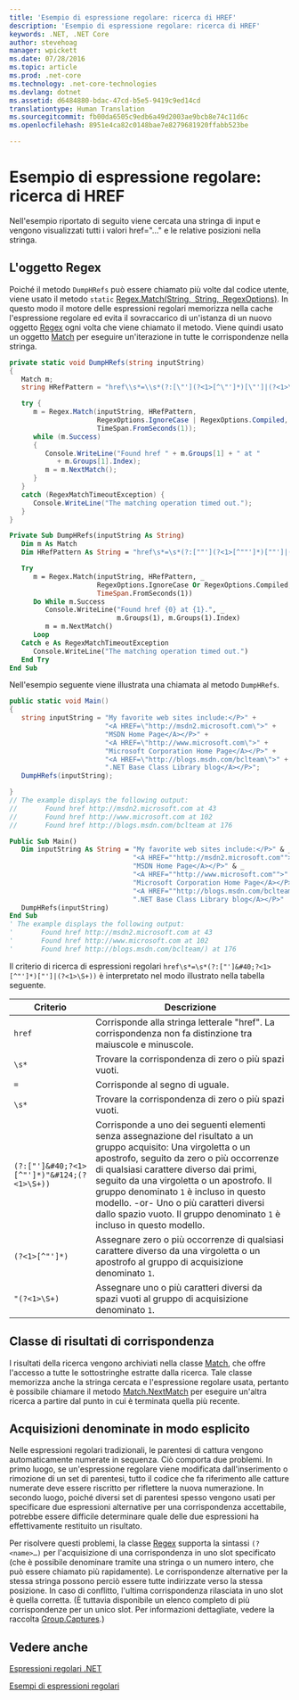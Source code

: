 ```yaml
---
title: 'Esempio di espressione regolare: ricerca di HREF'
description: 'Esempio di espressione regolare: ricerca di HREF'
keywords: .NET, .NET Core
author: stevehoag
manager: wpickett
ms.date: 07/28/2016
ms.topic: article
ms.prod: .net-core
ms.technology: .net-core-technologies
ms.devlang: dotnet
ms.assetid: d6484880-bdac-47cd-b5e5-9419c9ed14cd
translationtype: Human Translation
ms.sourcegitcommit: fb00da6505c9edb6a49d2003ae9bcb8e74c11d6c
ms.openlocfilehash: 8951e4ca82c0148bae7e8279681920ffabb523be

---
```


# <a name="regular-expression-example-scanning-for-hrefs"></a>Esempio di espressione regolare: ricerca di HREF

Nell'esempio riportato di seguito viene cercata una stringa di input e vengono visualizzati tutti i valori href="…" e le relative posizioni nella stringa. 

## <a name="the-regex-object"></a>L'oggetto Regex

Poiché il metodo `DumpHRefs` può essere chiamato più volte dal codice utente, viene usato il metodo `static` [Regex.Match(String, String, RegexOptions)](xref:System.Text.RegularExpressions.Regex.Match(System.String,System.String,System.Text.RegularExpressions.RegexOptions)). In questo modo il motore delle espressioni regolari memorizza nella cache l'espressione regolare ed evita il sovraccarico di un'istanza di un nuovo oggetto [Regex](xref:System.Text.RegularExpressions.Regex) ogni volta che viene chiamato il metodo. Viene quindi usato un oggetto [Match](xref:System.Text.RegularExpressions.Match) per eseguire un'iterazione in tutte le corrispondenze nella stringa. 

```csharp
private static void DumpHRefs(string inputString) 
{
   Match m;
   string HRefPattern = "href\\s*=\\s*(?:[\"'](?<1>[^\"']*)[\"']|(?<1>\\S+))";

   try {
      m = Regex.Match(inputString, HRefPattern, 
                      RegexOptions.IgnoreCase | RegexOptions.Compiled, 
                      TimeSpan.FromSeconds(1));
      while (m.Success)
      {
         Console.WriteLine("Found href " + m.Groups[1] + " at " 
            + m.Groups[1].Index);
         m = m.NextMatch();
      }   
   }
   catch (RegexMatchTimeoutException) {
      Console.WriteLine("The matching operation timed out.");
   }
}
```

```vb
Private Sub DumpHRefs(inputString As String) 
   Dim m As Match
   Dim HRefPattern As String = "href\s*=\s*(?:[""'](?<1>[^""']*)[""']|(?<1>\S+))"

   Try
      m = Regex.Match(inputString, HRefPattern, _ 
                      RegexOptions.IgnoreCase Or RegexOptions.Compiled,
                      TimeSpan.FromSeconds(1))
      Do While m.Success
         Console.WriteLine("Found href {0} at {1}.", _
                           m.Groups(1), m.Groups(1).Index)
         m = m.NextMatch()
      Loop   
   Catch e As RegexMatchTimeoutException
      Console.WriteLine("The matching operation timed out.")
   End Try
End Sub
```

Nell'esempio seguente viene illustrata una chiamata al metodo `DumpHRefs`.

```csharp
public static void Main()
{
   string inputString = "My favorite web sites include:</P>" +
                        "<A HREF=\"http://msdn2.microsoft.com\">" +
                        "MSDN Home Page</A></P>" +
                        "<A HREF=\"http://www.microsoft.com\">" +
                        "Microsoft Corporation Home Page</A></P>" +
                        "<A HREF=\"http://blogs.msdn.com/bclteam\">" +
                        ".NET Base Class Library blog</A></P>";
   DumpHRefs(inputString);                     

}
// The example displays the following output:
//       Found href http://msdn2.microsoft.com at 43
//       Found href http://www.microsoft.com at 102
//       Found href http://blogs.msdn.com/bclteam at 176
```

```vb
Public Sub Main()
   Dim inputString As String = "My favorite web sites include:</P>" & _
                               "<A HREF=""http://msdn2.microsoft.com"">" & _
                               "MSDN Home Page</A></P>" & _
                               "<A HREF=""http://www.microsoft.com"">" & _
                               "Microsoft Corporation Home Page</A></P>" & _
                               "<A HREF=""http://blogs.msdn.com/bclteam"">" & _
                               ".NET Base Class Library blog</A></P>"
   DumpHRefs(inputString)                     
End Sub
' The example displays the following output:
'       Found href http://msdn2.microsoft.com at 43
'       Found href http://www.microsoft.com at 102
'       Found href http://blogs.msdn.com/bclteam/) at 176
```

Il criterio di ricerca di espressioni regolari `href\s*=\s*(?:["']&#40;?<1>[^"']*)["']|(?<1>\S+))` è interpretato nel modo illustrato nella tabella seguente.

Criterio | Descrizione
------- | ----------- 
`href` | Corrisponde alla stringa letterale "href". La corrispondenza non fa distinzione tra maiuscole e minuscole.
`\s*` | Trovare la corrispondenza di zero o più spazi vuoti.
`=` |Corrisponde al segno di uguale.
`\s*` | Trovare la corrispondenza di zero o più spazi vuoti.
`(?:["']&#40;?<1>[^"']*)"&#124;(?<1>\S+))` | Corrisponde a uno dei seguenti elementi senza assegnazione del risultato a un gruppo acquisito: Una virgoletta o un apostrofo, seguito da zero o più occorrenze di qualsiasi carattere diverso dai primi, seguito da una virgoletta o un apostrofo. Il gruppo denominato `1` è incluso in questo modello. -or- Uno o più caratteri diversi dallo spazio vuoto. Il gruppo denominato `1` è incluso in questo modello.
`(?<1>[^"']*)` | Assegnare zero o più occorrenze di qualsiasi carattere diverso da una virgoletta o un apostrofo al gruppo di acquisizione denominato `1`.
`"(?<1>\S+)` | Assegnare uno o più caratteri diversi da spazi vuoti al gruppo di acquisizione denominato `1`.
 
## <a name="match-result-class"></a>Classe di risultati di corrispondenza

I risultati della ricerca vengono archiviati nella classe [Match](xref:System.Text.RegularExpressions.Match), che offre l'accesso a tutte le sottostringhe estratte dalla ricerca. Tale classe memorizza anche la stringa cercata e l'espressione regolare usata, pertanto è possibile chiamare il metodo [Match.NextMatch](xref:System.Text.RegularExpressions.Match.NextMatch) per eseguire un'altra ricerca a partire dal punto in cui è terminata quella più recente.

## <a name="explicitly-named-captures"></a>Acquisizioni denominate in modo esplicito

Nelle espressioni regolari tradizionali, le parentesi di cattura vengono automaticamente numerate in sequenza. Ciò comporta due problemi. In primo luogo, se un'espressione regolare viene modificata dall'inserimento o rimozione di un set di parentesi, tutto il codice che fa riferimento alle catture numerate deve essere riscritto per riflettere la nuova numerazione. In secondo luogo, poiché diversi set di parentesi spesso vengono usati per specificare due espressioni alternative per una corrispondenza accettabile, potrebbe essere difficile determinare quale delle due espressioni ha effettivamente restituito un risultato.

Per risolvere questi problemi, la classe [Regex](xref:System.Text.RegularExpressions.Regex) supporta la sintassi `(?<name>…)` per l'acquisizione di una corrispondenza in uno slot specificato (che è possibile denominare tramite una stringa o un numero intero, che può essere chiamato più rapidamente). Le corrispondenze alternative per la stessa stringa possono perciò essere tutte indirizzate verso la stessa posizione. In caso di conflitto, l'ultima corrispondenza rilasciata in uno slot è quella corretta. (È tuttavia disponibile un elenco completo di più corrispondenze per un unico slot. Per informazioni dettagliate, vedere la raccolta [Group.Captures](xref:System.Text.RegularExpressions.Group.Captures).)

## <a name="see-also"></a>Vedere anche

[Espressioni regolari .NET](regular-expressions.md)

[Esempi di espressioni regolari](regex-examples.md)




<!--HONumber=Nov16_HO1-->


